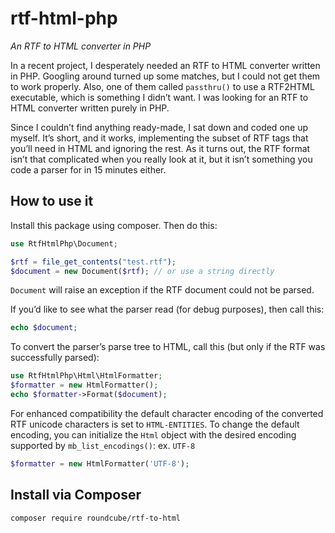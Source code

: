 # rtf-html-php

_An RTF to HTML converter in PHP_

In a recent project, I desperately needed an RTF to HTML converter written in PHP. Googling around turned up some matches, but I could not get them to work properly. Also, one of them called `passthru()` to use a RTF2HTML executable, which is something I didn’t want. I was looking for an RTF to HTML converter written purely in PHP.

Since I couldn’t find anything ready-made, I sat down and coded one up myself. It’s short, and it works, implementing the subset of RTF tags that you’ll need in HTML and ignoring the rest. As it turns out, the RTF format isn’t that complicated when you really look at it, but it isn’t something you code a parser for in 15 minutes either.

## How to use it

Install this package using composer. Then do this:

```php
use RtfHtmlPhp\Document;

$rtf = file_get_contents("test.rtf"); 
$document = new Document($rtf); // or use a string directly
```

`Document` will raise an exception if the RTF document could not be parsed.

If you’d like to see what the parser read (for debug purposes), then call this:

```php
echo $document;
```

To convert the parser’s parse tree to HTML, call this (but only if the RTF was successfully parsed):

```php
use RtfHtmlPhp\Html\HtmlFormatter;
$formatter = new HtmlFormatter();
echo $formatter->Format($document);
```

For enhanced compatibility the default character encoding of the converted RTF unicode characters is set to `HTML-ENTITIES`. To change the default encoding, you can initialize the `Html` object with the desired encoding supported by `mb_list_encodings()`: ex. `UTF-8`

```php
$formatter = new HtmlFormatter('UTF-8');
```

## Install via Composer

```shell
composer require roundcube/rtf-to-html
```

